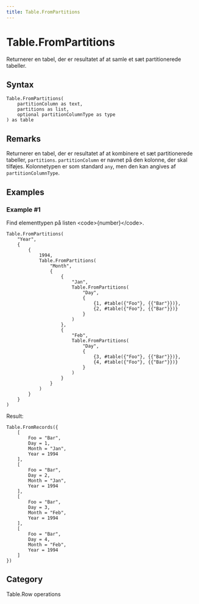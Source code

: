 ```yaml
---
title: Table.FromPartitions
---
```


# Table.FromPartitions


Returnerer en tabel, der er resultatet af at samle et sæt partitionerede tabeller.


## Syntax

```powerquery
Table.FromPartitions(
    partitionColumn as text,
    partitions as list,
    optional partitionColumnType as type
) as table
```


## Remarks

Returnerer en tabel, der er resultatet af at kombinere et sæt partitionerede tabeller, <code>partitions</code>. <code>partitionColumn</code> er navnet på den kolonne, der skal tilføjes. Kolonnetypen er som standard <code>any</code>, men den kan angives af <code>partitionColumnType</code>.


## Examples

### Example #1 
Find elementtypen på listen &lt;code&gt;\{number}&lt;/code&gt;.
```powerquery
Table.FromPartitions(
    "Year",
    {
        {
            1994,
            Table.FromPartitions(
                "Month",
                {
                    {
                        "Jan",
                        Table.FromPartitions(
                            "Day",
                            {
                                {1, #table({"Foo"}, {{"Bar"}})},
                                {2, #table({"Foo"}, {{"Bar"}})}
                            }
                        )
                    },
                    {
                        "Feb",
                        Table.FromPartitions(
                            "Day",
                            {
                                {3, #table({"Foo"}, {{"Bar"}})},
                                {4, #table({"Foo"}, {{"Bar"}})}
                            }
                        )
                    }
                }
            )
        }
    }
)
```

Result: 
```powerquery
Table.FromRecords({
    [
        Foo = "Bar",
        Day = 1,
        Month = "Jan",
        Year = 1994
    ],
    [
        Foo = "Bar",
        Day = 2,
        Month = "Jan",
        Year = 1994
    ],
    [
        Foo = "Bar",
        Day = 3,
        Month = "Feb",
        Year = 1994
    ],
    [
        Foo = "Bar",
        Day = 4,
        Month = "Feb",
        Year = 1994
    ]
})
```




## Category
Table.Row operations
